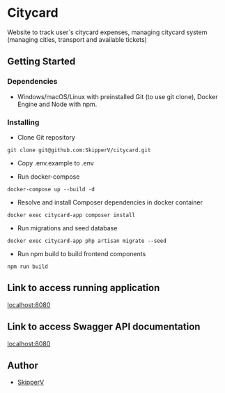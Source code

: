 # Citycard

Website to track user`s citycard expenses, managing citycard system (managing cities, transport and available tickets)

## Getting Started

### Dependencies

* Windows/macOS/Linux with preinstalled Git (to use git clone), Docker Engine and Node with npm.

### Installing

* Clone Git repository
```
git clone git@github.com:SkipperV/citycard.git
```
* Copy .env.example to .env


* Run docker-compose
```
docker-compose up --build -d
```
* Resolve and install Composer dependencies in docker container
```
docker exec citycard-app composer install
```
* Run migrations and seed database
```
docker exec citycard-app php artisan migrate --seed
```
* Run npm build to build frontend components
```
npm run build
```

## Link to access running application

[localhost:8080](http://localhost:8080/)

## Link to access Swagger API documentation

[localhost:8080](http://localhost:8080/api/documentation)

## Author

* [SkipperV](https://github.com/SkipperV)
